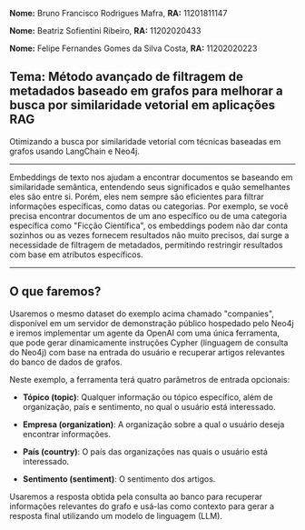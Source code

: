 
**Nome:** Bruno Francisco Rodrigues Mafra, **RA:** 11201811147

**Nome:** Beatriz Sofientini Ribeiro, **RA:** 11202020433

**Nome:** Felipe Fernandes Gomes da Silva Costa, **RA:** 11202020223


## **Tema: Método avançado de filtragem de metadados baseado em grafos para melhorar a busca por similaridade vetorial em aplicações RAG**

Otimizando a busca por similaridade vetorial com técnicas baseadas em grafos usando LangChain e Neo4j.

___
Embeddings de texto nos ajudam a encontrar documentos se baseando em similaridade semântica, entendendo seus significados e quão semelhantes eles são entre si. Porém, eles nem sempre são eficientes para filtrar informações específicas, como datas ou categorias. Por exemplo, se você precisa encontrar documentos de um ano específico ou de uma categoria específica como "Ficção Científica", os embeddings podem não dar conta sozinhos ou as vezes fornecem resultados não muito precisos, daí surge a necessidade de filtragem de metadados, permitindo restringir resultados com base em atríbutos específicos.

___
## **O que faremos?**
Usaremos o mesmo dataset do exemplo acima chamado "companies", disponível em um servidor de demonstração público hospedado pelo Neo4j e iremos implementar um agente da OpenAI com uma única ferramenta, que pode gerar dinamicamente instruções Cypher (linguagem de consulta do Neo4j) com base na entrada do usuário e recuperar artigos relevantes do banco de dados de grafos.

Neste exemplo, a ferramenta terá quatro parâmetros de entrada opcionais:

- **Tópico (topic)**: Qualquer informação ou tópico específico, além de organização, país e sentimento, no qual o usuário está interessado.

- **Empresa (organization)**: A organização sobre a qual o usuário deseja encontrar informações.

- **País (country)**: O país das organizações nas quais o usuário está interessado.

- **Sentimento (sentiment)**: O sentimento dos artigos.

Usaremos a resposta obtida pela consulta ao banco para recuperar informações relevantes do grafo e usá-las como contexto para gerar a resposta final utilizando um modelo de linguagem (LLM).
